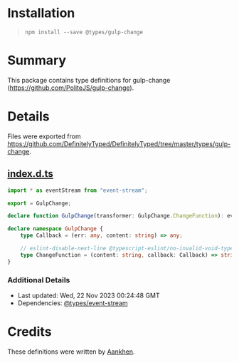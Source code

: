# Installation
> `npm install --save @types/gulp-change`

# Summary
This package contains type definitions for gulp-change (https://github.com/PoliteJS/gulp-change).

# Details
Files were exported from https://github.com/DefinitelyTyped/DefinitelyTyped/tree/master/types/gulp-change.
## [index.d.ts](https://github.com/DefinitelyTyped/DefinitelyTyped/tree/master/types/gulp-change/index.d.ts)
````ts
import * as eventStream from "event-stream";

export = GulpChange;

declare function GulpChange(transformer: GulpChange.ChangeFunction): eventStream.MapStream;

declare namespace GulpChange {
    type Callback = (err: any, content: string) => any;

    // eslint-disable-next-line @typescript-eslint/no-invalid-void-type
    type ChangeFunction = (content: string, callback: Callback) => string | void;
}

````

### Additional Details
 * Last updated: Wed, 22 Nov 2023 00:24:48 GMT
 * Dependencies: [@types/event-stream](https://npmjs.com/package/@types/event-stream)

# Credits
These definitions were written by [Aankhen](https://github.com/Aankhen).
